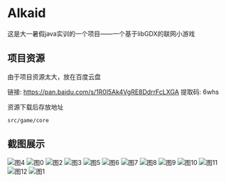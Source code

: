 # Alkaid
这是大一暑假java实训的一个项目——一个基于libGDX的联网小游戏

## 项目资源

由于项目资源太大，放在百度云盘

链接: https://pan.baidu.com/s/1R0l5Ak4VgRE8DdrrFcLXGA 提取码: 6whs 

资源下载后存放地址

`src/game/core`

## 截图展示

![图4](http://cdn.pikachu.net.cn//project-assets/Alkaid/0.png)
![图0](http://cdn.pikachu.net.cn//project-assets/Alkaid/2.png)
![图2](http://cdn.pikachu.net.cn//project-assets/Alkaid/9.png)
![图3](http://cdn.pikachu.net.cn//project-assets/Alkaid/10.png)
![图5](http://cdn.pikachu.net.cn//project-assets/Alkaid/11.png)
![图6](http://cdn.pikachu.net.cn//project-assets/Alkaid/8.png)
![图7](http://cdn.pikachu.net.cn//project-assets/Alkaid/5.png)
![图8](http://cdn.pikachu.net.cn//project-assets/Alkaid/3.png)
![图9](http://cdn.pikachu.net.cn//project-assets/Alkaid/1.png)
![图10](http://cdn.pikachu.net.cn//project-assets/Alkaid/4.png)
![图11](http://cdn.pikachu.net.cn//project-assets/Alkaid/6.png)
![图12](http://cdn.pikachu.net.cn//project-assets/Alkaid/7.png)
![图1](http://cdn.pikachu.net.cn//project-assets/Alkaid/12.png)